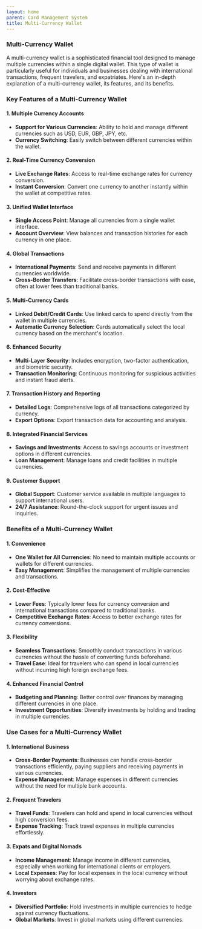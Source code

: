 ```yaml
---
layout: home
parent: Card Management System
title: Multi-Currency Wallet
---
```


### Multi-Currency Wallet

A multi-currency wallet is a sophisticated financial tool designed to manage multiple currencies within a single digital wallet. This type of wallet is particularly useful for individuals and businesses dealing with international transactions, frequent travelers, and expatriates. Here's an in-depth explanation of a multi-currency wallet, its features, and its benefits.

### Key Features of a Multi-Currency Wallet

#### 1. **Multiple Currency Accounts**
   - **Support for Various Currencies**: Ability to hold and manage different currencies such as USD, EUR, GBP, JPY, etc.
   - **Currency Switching**: Easily switch between different currencies within the wallet.

#### 2. **Real-Time Currency Conversion**
   - **Live Exchange Rates**: Access to real-time exchange rates for currency conversion.
   - **Instant Conversion**: Convert one currency to another instantly within the wallet at competitive rates.

#### 3. **Unified Wallet Interface**
   - **Single Access Point**: Manage all currencies from a single wallet interface.
   - **Account Overview**: View balances and transaction histories for each currency in one place.

#### 4. **Global Transactions**
   - **International Payments**: Send and receive payments in different currencies worldwide.
   - **Cross-Border Transfers**: Facilitate cross-border transactions with ease, often at lower fees than traditional banks.

#### 5. **Multi-Currency Cards**
   - **Linked Debit/Credit Cards**: Use linked cards to spend directly from the wallet in multiple currencies.
   - **Automatic Currency Selection**: Cards automatically select the local currency based on the merchant's location.

#### 6. **Enhanced Security**
   - **Multi-Layer Security**: Includes encryption, two-factor authentication, and biometric security.
   - **Transaction Monitoring**: Continuous monitoring for suspicious activities and instant fraud alerts.

#### 7. **Transaction History and Reporting**
   - **Detailed Logs**: Comprehensive logs of all transactions categorized by currency.
   - **Export Options**: Export transaction data for accounting and analysis.

#### 8. **Integrated Financial Services**
   - **Savings and Investments**: Access to savings accounts or investment options in different currencies.
   - **Loan Management**: Manage loans and credit facilities in multiple currencies.

#### 9. **Customer Support**
   - **Global Support**: Customer service available in multiple languages to support international users.
   - **24/7 Assistance**: Round-the-clock support for urgent issues and inquiries.

### Benefits of a Multi-Currency Wallet

#### 1. **Convenience**
   - **One Wallet for All Currencies**: No need to maintain multiple accounts or wallets for different currencies.
   - **Easy Management**: Simplifies the management of multiple currencies and transactions.

#### 2. **Cost-Effective**
   - **Lower Fees**: Typically lower fees for currency conversion and international transactions compared to traditional banks.
   - **Competitive Exchange Rates**: Access to better exchange rates for currency conversions.

#### 3. **Flexibility**
   - **Seamless Transactions**: Smoothly conduct transactions in various currencies without the hassle of converting funds beforehand.
   - **Travel Ease**: Ideal for travelers who can spend in local currencies without incurring high foreign exchange fees.

#### 4. **Enhanced Financial Control**
   - **Budgeting and Planning**: Better control over finances by managing different currencies in one place.
   - **Investment Opportunities**: Diversify investments by holding and trading in multiple currencies.

### Use Cases for a Multi-Currency Wallet

#### 1. **International Business**
   - **Cross-Border Payments**: Businesses can handle cross-border transactions efficiently, paying suppliers and receiving payments in various currencies.
   - **Expense Management**: Manage expenses in different currencies without the need for multiple bank accounts.

#### 2. **Frequent Travelers**
   - **Travel Funds**: Travelers can hold and spend in local currencies without high conversion fees.
   - **Expense Tracking**: Track travel expenses in multiple currencies effortlessly.

#### 3. **Expats and Digital Nomads**
   - **Income Management**: Manage income in different currencies, especially when working for international clients or employers.
   - **Local Expenses**: Pay for local expenses in the local currency without worrying about exchange rates.

#### 4. **Investors**
   - **Diversified Portfolio**: Hold investments in multiple currencies to hedge against currency fluctuations.
   - **Global Markets**: Invest in global markets using different currencies.
